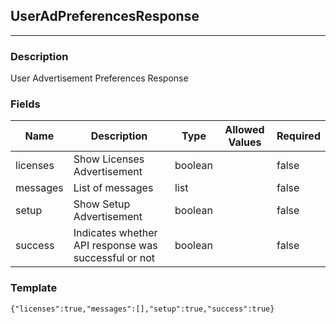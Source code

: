 ## UserAdPreferencesResponse
---
### Description
User Advertisement Preferences Response
### Fields
| Name | Description | Type | Allowed Values | Required |
| ---- | ----------- | ---- | -------------- | -------- |
| licenses | Show Licenses Advertisement | boolean |  | false |
| messages | List of messages | list |  | false |
| setup | Show Setup Advertisement | boolean |  | false |
| success | Indicates whether API response was successful or not | boolean |  | false |
### Template
```
{"licenses":true,"messages":[],"setup":true,"success":true}
```
